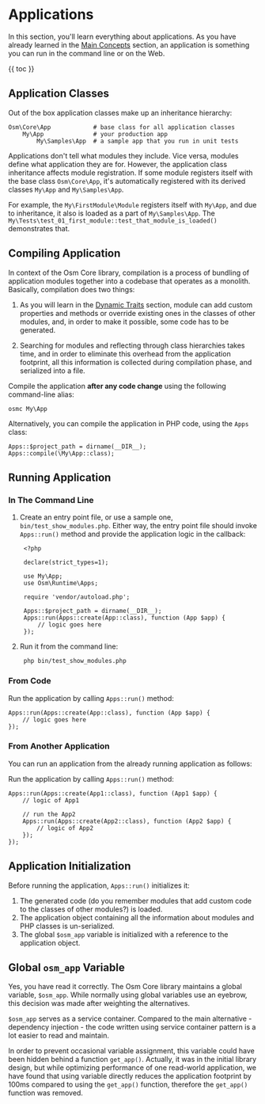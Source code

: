 # Applications

In this section, you'll learn everything about applications. As you have already learned in the [Main Concepts](main-concepts.html) section, an application is something you can run in the command line or on the Web.  

{{ toc }}

## Application Classes

Out of the box application classes make up an inheritance hierarchy:

    Osm\Core\App            # base class for all application classes
        My\App              # your production app
            My\Samples\App  # a sample app that you run in unit tests

Applications don't tell what modules they include. Vice versa, modules define what application they are for. However, the application class inheritance affects module registration. If some module registers itself with the base class `Osm\Core\App`, it's automatically registered with its derived classes `My\App` and `My\Samples\App`.    

For example, the `My\FirstModule\Module` registers itself with `My\App`, and due to inheritance, it also is loaded as a part of `My\Samples\App`. The `My\Tests\test_01_first_module::test_that_module_is_loaded()` demonstrates that.

## Compiling Application

In context of the Osm Core library, compilation is a process of bundling of application modules together into a codebase that operates as a monolith. Basically, compilation does two things: 

1. As you will learn in the [Dynamic Traits](dynamic-traits.html) section, module can add custom properties and methods or override existing ones in the classes of other modules, and, in order to make it possible, some code has to be generated.

2. Searching for modules and reflecting through class hierarchies takes time, and in order to eliminate this overhead from the application footprint, all this information is collected during compilation phase, and serialized into a file. 

Compile the application **after any code change** using the following command-line alias:

    osmc My\App

Alternatively, you can compile the application in PHP code, using the `Apps` class:

    Apps::$project_path = dirname(__DIR__);
    Apps::compile(\My\App::class);

## Running Application 

### In The Command Line

1. Create an entry point file, or use a sample one, `bin/test_show_modules.php`. Either way, the entry point file should invoke `Apps::run()` method and provide the application logic in the callback:

        <?php
        
        declare(strict_types=1);
        
        use My\App;
        use Osm\Runtime\Apps;
        
        require 'vendor/autoload.php';
        
        Apps::$project_path = dirname(__DIR__);
        Apps::run(Apps::create(App::class), function (App $app) {
            // logic goes here
        });

2. Run it from the command line:

        php bin/test_show_modules.php

### From Code

Run the application by calling `Apps::run()` method:

    Apps::run(Apps::create(App::class), function (App $app) {
        // logic goes here
    });

### From Another Application

You can run an application from the already running application as follows:

Run the application by calling `Apps::run()` method:

    Apps::run(Apps::create(App1::class), function (App1 $app) {
        // logic of App1

        // run the App2
        Apps::run(Apps::create(App2::class), function (App2 $app) {
            // logic of App2
        });
    });

## Application Initialization

Before running the application, `Apps::run()` initializes it:

1. The generated code (do you remember modules that add custom code to the classes of other modules?) is loaded.
2. The application object containing all the information about modules and PHP classes is un-serialized. 
3. The global `$osm_app` variable is initialized with a reference to the application object. 

## Global `osm_app` Variable

Yes, you have read it correctly. The Osm Core library maintains a global variable, `$osm_app`. While normally using global variables use an eyebrow, this decision was made after weighting the alternatives.

`$osm_app` serves as a service container. Compared to the main alternative - dependency injection - the code written using service container pattern is a lot easier to read and maintain. 

In order to prevent occasional variable assignment, this variable could have been hidden behind a function `get_app()`. Actually, it was in the initial library design, but while optimizing performance of one read-world application, we have found that using variable directly reduces the application footprint by 100ms compared to using the `get_app()` function, therefore the `get_app()` function was removed. 

